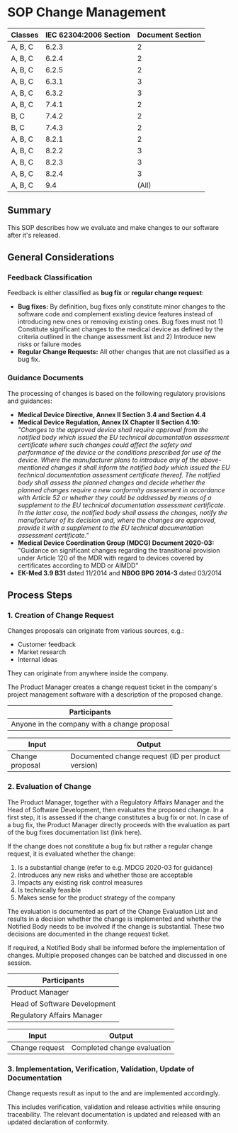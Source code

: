 <!--
This work is licensed under the Creative Commons Attribution 4.0 International
License:

    <http://creativecommons.org/licenses/by/4.0/>

Templates copyright OpenRegulatory. Originals available at:

    <https://openregulatory.com/templates/>

General content copyright Radiotherapy AI.
-->

# SOP Change Management

| Classes | IEC 62304:2006 Section | Document Section |
| ------- | ---------------------- | ---------------- |
| A, B, C | 6.2.3                  | 2                |
| A, B, C | 6.2.4                  | 2                |
| A, B, C | 6.2.5                  | 2                |
| A, B, C | 6.3.1                  | 3                |
| A, B, C | 6.3.2                  | 3                |
| A, B, C | 7.4.1                  | 2                |
| B, C    | 7.4.2                  | 2                |
| B, C    | 7.4.3                  | 2                |
| A, B, C | 8.2.1                  | 2                |
| A, B, C | 8.2.2                  | 3                |
| A, B, C | 8.2.3                  | 3                |
| A, B, C | 8.2.4                  | 3                |
| A, B, C | 9.4                    | (All)            |

## Summary

This SOP describes how we evaluate and make changes to our software after it's
released.

## General Considerations

### Feedback Classification

Feedback is either classified as **bug fix** or **regular change request**:

- **Bug fixes:** By definition, bug fixes only constitute minor changes to the
  software code and complement existing device features instead of introducing
  new ones or removing existing ones. Bug fixes must not 1) Constitute
  significant changes to the medical device as defined by the criteria outlined
  in the change assessment list and 2) Introduce new risks or failure modes
- **Regular Change Requests:** All other changes that are not classified as a
  bug fix.

### Guidance Documents

The processing of changes is based on the following regulatory provisions and
guidances:

- **Medical Device Directive, Annex II Section 3.4 and Section 4.4**
- **Medical Device Regulation, Annex IX Chapter II Section 4.10:** _"Changes to
  the approved device shall require approval from the notified body which
  issued the EU technical documentation assessment certificate where such
  changes could affect the safety and performance of the device or the
  conditions prescribed for use of the device. Where the manufacturer plans to
  introduce any of the above-mentioned changes it shall inform the notified
  body which issued the EU technical documentation assessment certificate
  thereof. The notified body shall assess the planned changes and decide
  whether the planned changes require a new conformity assessment in accordance
  with Article 52 or whether they could be addressed by means of a supplement
  to the EU technical documentation assessment certificate. In the latter case,
  the notified body shall assess the changes, notify the manufacturer of its
  decision and, where the changes are approved, provide it with a supplement to
  the EU technical documentation assessment certificate."_
- **Medical Device Coordination Group (MDCG) Document 2020-03:** "Guidance on
  significant changes regarding the transitional provision under Article 120 of
  the MDR with regard to devices covered by certificates according to MDD or
  AIMDD"
- **EK-Med 3.9 B31** dated 11/2014 and **NBOG BPG 2014-3** dated 03/2014

## Process Steps

### 1. Creation of Change Request

Changes proposals can originate from various sources, e.g.:

- Customer feedback
- Market research
- Internal ideas

They can originate from anywhere inside the company.

The Product Manager creates a change request ticket in the company's project
management software with a description of the proposed change.

| Participants                                 |
| -------------------------------------------- |
| Anyone in the company with a change proposal |

| Input           | Output                                             |
| --------------- | -------------------------------------------------- |
| Change proposal | Documented change request (ID per product version) |

### 2. Evaluation of Change

The Product Manager, together with a Regulatory Affairs Manager and the Head of
Software Development, then evaluates the proposed change. In a first step, it
is assessed if the change constitutes a bug fix or not. In case of a bug fix,
the Product Manager directly proceeds with the evaluation as part of the bug
fixes documentation list (link here).

If the change does not constitute a bug fix but rather a regular change
request, it is evaluated whether the change:

1. Is a substantial change (refer to e.g. MDCG 2020-03 for guidance)
2. Introduces any new risks and whether those are acceptable
3. Impacts any existing risk control measures
4. Is technically feasible
5. Makes sense for the product strategy of the company

The evaluation is documented as part of the Change Evaluation List and results
in a decision whether the change is implemented and whether the Notified Body
needs to be involved if the change is substantial. These two decisions are
documented in the change request ticket.

If required, a Notified Body shall be informed before the implementation of
changes. Multiple proposed changes can be batched and discussed in one session.

| Participants                 |
| ---------------------------- |
| Product Manager              |
| Head of Software Development |
| Regulatory Affairs Manager   |

| Input          | Output                      |
| -------------- | --------------------------- |
| Change request | Completed change evaluation |

### 3. Implementation, Verification, Validation, Update of Documentation

Change requests result as input to the
[](../released/sop-integrated-software-development) and are implemented
accordingly.

This includes verification, validation and release activities while ensuring
traceability. The relevant documentation is updated and released with an
updated declaration of conformity.
